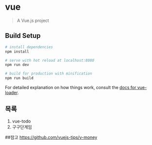 # vue
> A Vue.js project

## Build Setup

``` bash
# install dependencies
npm install

# serve with hot reload at localhost:8080
npm run dev

# build for production with minification
npm run build
```

For detailed explanation on how things work, consult the [docs for vue-loader](http://vuejs.github.io/vue-loader).

## 목록
1. vue-todo
2. 구구단게임

##참고
https://github.com/vuejs-tips/v-money
